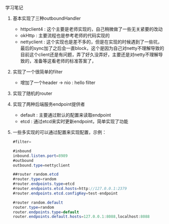 学习笔记

1. 基本实现了三种outboundHandler
    * httpclient4 : 这个主要是老师实现的，自己稍微做了一些无关紧要的改动
    * okHttp : 主要流程也是参考老师的代码实现的
    * nettyclient : 这个实现也是差不多的，但是在实现的时候遇到了一些坑，最后的sync加了之后会一直block，这个是因为自己对netty不理解导致的 目前这个client还是有问题，弄了好久没弄好，主要还是对netty不理解导致的，准备等这看老师的标准答案了，
2. 实现了一个很简单的filter
    * 增加了一个header -> nio : hello filter
    
3. 实现了随机的router

4. 实现了两种后端服务endpoint提供者
    * default : 主要通过默认的配置来读取endpoint
    * etcd : 通过etcd来实时更新endpoint，简单实现了功能

5. 一些多实现的可以通过配置来实现配置，示例：
    ```java
   #filter=
   
   #inbound
   inbound.listen.port=8989
   #outbound
   outbound.type=nettyclient
   
   ##router random.etcd
   #router.type=random
   #router.endpoints.type=etcd
   #router.endpoints.etcd.hosts=http://127.0.0.1:2379
   #router.endpoints.etcd.configKey=test-endpoint
   
   #router random.default
   router.type=random
   router.endpoints.type=default
   router.endpoints.default.hosts=127.0.0.1:8088,localhost:8088
    ```